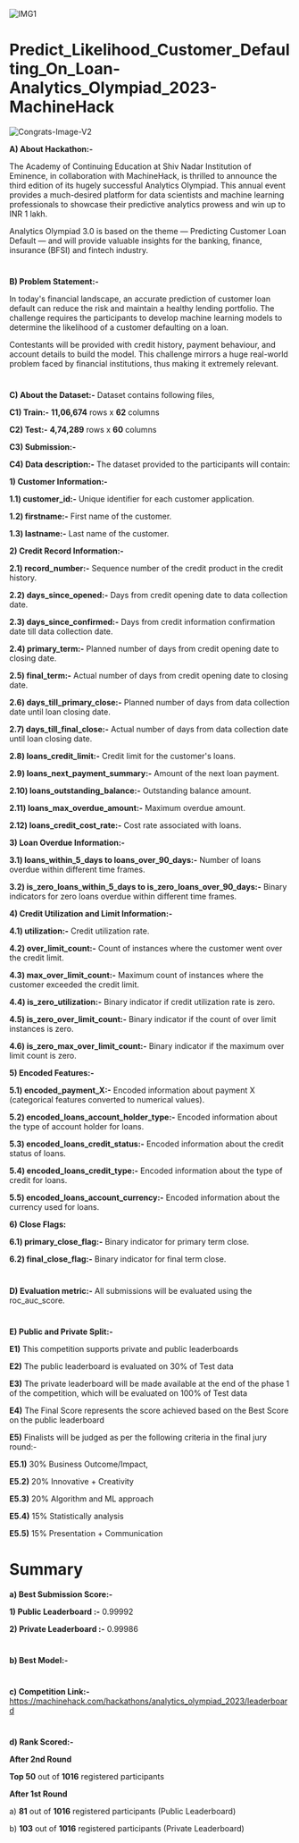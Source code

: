 ![IMG1](https://github.com/aniiketbarphe/Predict_Likelihood_Customer_Defaulting_On_Loan-Analytics_Olympiad_2023-MachineHack/assets/84449238/88cd5095-8462-4c00-8899-082cd55a5d68)

# Predict_Likelihood_Customer_Defaulting_On_Loan-Analytics_Olympiad_2023-MachineHack

![Congrats-Image-V2](https://github.com/aniiketbarphe/Predict_Likelihood_Customer_Defaulting_On_Loan-Analytics_Olympiad_2023-MachineHack/assets/84449238/76790b2a-3f90-4fbc-b8f5-e9616782fec8)

**A) About Hackathon:-**

The Academy of Continuing Education at Shiv Nadar Institution of Eminence, in collaboration with MachineHack, is thrilled to announce the third edition of its hugely successful Analytics Olympiad. This annual event provides a much-desired platform for data scientists and machine learning professionals to showcase their predictive analytics prowess and win up to INR 1 lakh. 

Analytics Olympiad 3.0 is based on the theme — Predicting Customer Loan Default — and will provide valuable insights for the banking, finance, insurance (BFSI) and fintech industry.
#
**B) Problem Statement:-**

In today's financial landscape, an accurate prediction of customer loan default can reduce the risk and maintain a healthy lending portfolio. The challenge requires the participants to develop machine learning models to determine the likelihood of a customer defaulting on a loan. 

Contestants will be provided with credit history, payment behaviour, and account details to build the model. This challenge mirrors a huge real-world problem faced by financial institutions, thus making it extremely relevant.
#
**C) About the Dataset:-** Dataset contains following files,

**C1) Train:-** **11,06,674** rows x  **62** columns

**C2) Test:-**  **4,74,289** rows x  **60** columns

**C3) Submission:-**

**C4) Data description:-** The dataset provided to the participants will contain:

**1) Customer Information:-**

**1.1) customer_id:-** Unique identifier for each customer application.

**1.2) firstname:-**  First name of the customer.

**1.3) lastname:-** Last name of the customer.

**2) Credit Record Information:-**

**2.1) record_number:-** Sequence number of the credit product in the credit history.

**2.2) days_since_opened:-** Days from credit opening date to data collection date.

**2.3) days_since_confirmed:-** Days from credit information confirmation date till data collection date.

**2.4) primary_term:-** Planned number of days from credit opening date to closing date.

**2.5) final_term:-** Actual number of days from credit opening date to closing date.

**2.6) days_till_primary_close:-** Planned number of days from data collection date until loan closing date.

**2.7) days_till_final_close:-** Actual number of days from data collection date until loan closing date.

**2.8) loans_credit_limit:-** Credit limit for the customer's loans.

**2.9) loans_next_payment_summary:-** Amount of the next loan payment.

**2.10) loans_outstanding_balance:-** Outstanding balance amount.

**2.11) loans_max_overdue_amount:-** Maximum overdue amount.

**2.12) loans_credit_cost_rate:-** Cost rate associated with loans.

**3) Loan Overdue Information:-**

**3.1) loans_within_5_days to loans_over_90_days:-** Number of loans overdue within different time frames.

**3.2) is_zero_loans_within_5_days to is_zero_loans_over_90_days:-** Binary indicators for zero loans overdue within different time frames.

**4) Credit Utilization and Limit Information:-**

**4.1) utilization:-** Credit utilization rate.

**4.2) over_limit_count:-** Count of instances where the customer went over the credit limit.

**4.3) max_over_limit_count:-** Maximum count of instances where the customer exceeded the credit limit.

**4.4) is_zero_utilization:-** Binary indicator if credit utilization rate is zero.

**4.5) is_zero_over_limit_count:-** Binary indicator if the count of over limit instances is zero.

**4.6) is_zero_max_over_limit_count:-** Binary indicator if the maximum over limit count is zero.

**5) Encoded Features:-**

**5.1) encoded_payment_X:-** Encoded information about payment X (categorical features converted to numerical values).

**5.2) encoded_loans_account_holder_type:-** Encoded information about the type of account holder for loans.

**5.3) encoded_loans_credit_status:-** Encoded information about the credit status of loans.

**5.4) encoded_loans_credit_type:-** Encoded information about the type of credit for loans.

**5.5) encoded_loans_account_currency:-** Encoded information about the currency used for loans.

**6) Close Flags:**

**6.1) primary_close_flag:-** Binary indicator for primary term close.

**6.2) final_close_flag:-** Binary indicator for final term close.
#
**D) Evaluation metric:-**  All submissions will be evaluated using the roc_auc_score.
#
**E) Public and Private Split:-**

**E1)** This competition supports private and public leaderboards

**E2)** The public leaderboard is evaluated on 30% of Test data

**E3)** The private leaderboard will be made available at the end of the phase 1 of the competition, which will be evaluated on 100% of Test data

**E4)** The Final Score represents the score achieved based on the Best Score on the public leaderboard

**E5)** Finalists will be judged as per the following criteria in the final jury round:-

**E5.1)** 30% Business Outcome/Impact,

**E5.2)** 20% Innovative + Creativity

**E5.3)** 20% Algorithm and ML approach

**E5.4)** 15% Statistically analysis

**E5.5)** 15% Presentation + Communication

# Summary

**a) Best Submission Score:-**

**1) Public Leaderboard :-** 0.99992

**2) Private Leaderboard :-** 0.99986
#
**b) Best Model:-** 
#
**c) Competition Link:-**  https://machinehack.com/hackathons/analytics_olympiad_2023/leaderboard
#
**d) Rank Scored:-**

**After 2nd Round**

**Top 50** out of **1016** registered participants

**After 1st Round**

a) **81** out of **1016** registered participants (Public Leaderboard)

b) **103** out of **1016** registered participants (Private Leaderboard)


